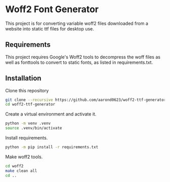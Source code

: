 Woff2 Font Generator
====================

This project is for converting variable woff2 files downloaded from a website into static ttf files for desktop use.

Requirements
------------

This project requires Google's Woff2 tools to decompress the woff files as well
as fonttools to convert to static fonts, as listed in requirements.txt.

Installation
------------

Clone this repository
```bash
git clone --recursive https://github.com/aarond0623/woff2-ttf-generator.git
cd woff2-ttf-generator
```

Create a virtual environment and activate it.
```bash
python -m venv .venv
source .venv/bin/activate
```

Install requirements.
```bash
python -m pip install -r requirements.txt
```

Make woff2 tools.
```bash
cd woff2
make clean all
cd ..
```
